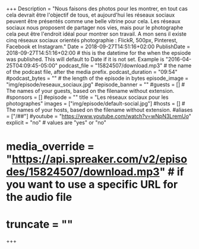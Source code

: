 +++
Description = "Nous faisons des photos pour les montrer, en tout cas cela devrait être l'objectif de tous, et aujourd'hui les réseaux sociaux peuvent être présentés comme une belle vitrine pour cela. Les réseaux sociaux nous proposent de partager nos vies, mais pour le photographe cela peut être l'endroit idéal pour montrer son travail. A mon sens il existe cinq réseaux sociaux orientés photographie : FlickR, 500px, Pinterest, Facebook et Instagram."
Date = 2018-09-27T14:51:16+02:00
PublishDate = 2018-09-27T14:51:16+02:00 # this is the datetime for the when the epsiode was published. This will default to Date if it is not set. Example is "2016-04-25T04:09:45-05:00"
podcast_file = "15824507/download.mp3" # the name of the podcast file, after the media prefix.
podcast_duration = "09:54"
#podcast_bytes = "" # the length of the episode in bytes
episode_image = "img/episode/reseaux_sociaux.jpg"
#episode_banner = ""
#guests = [] # The names of your guests, based on the filename without extension.
#sponsors = []
#episode = ""
title = "Les réseaux sociaux pour les photographes"
images = ["img/episode/default-social.jpg"]
#hosts = [] # The names of your hosts, based on the filename without extension.
#aliases = ["/##"]
#youtube = "https://www.youtube.com/watch?v=wNpN3LremUo"
explicit = "no" # values are "yes" or "no"
# media_override = "https://api.spreaker.com/v2/episodes/15824507/download.mp3" # if you want to use a specific URL for the audio file
# truncate = ""
+++